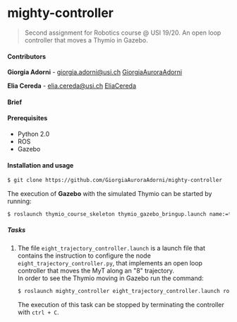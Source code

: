 # mighty-controller
> Second assignment for Robotics course @ USI 19/20. An open loop controller that moves a Thymio in Gazebo.

#### Contributors

**Giorgia Adorni** - giorgia.adorni@usi.ch  [GiorgiaAuroraAdorni](https://github.com/GiorgiaAuroraAdorni)

**Elia Cereda** - elia.cereda@usi.ch  [EliaCereda](https://github.com/EliaCereda)

#### Brief

#### Prerequisites

- Python 2.0 
- ROS
- Gazebo

#### Installation and usage

```sh
$ git clone https://github.com/GiorgiaAuroraAdorni/mighty-controller
```

The execution of **Gazebo** with the simulated Thymio can be started by running:

```sh
$ roslaunch thymio_course_skeleton thymio_gazebo_bringup.launch name:=thymio10 world:=empty 
```

##### Tasks

1. The file `eight_trajectory_controller.launch` is a launch file that contains the instruction to configure the node `eight_trajectory_controller.py`, that  implements an open loop controller that moves the MyT along an "8" trajectory.  
   In order to see the Thymio moving in Gazebo run the command:

   ```sh
   $ roslaunch mighty_controller eight_trajectory_controller.launch robot_name:=thymio10
   ```

   The execution of this task can be  stopped by terminating the controller with `ctrl + C`.







